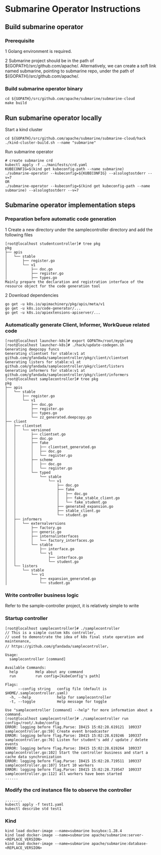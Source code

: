 # Submarine Operator Instructions

## Build submarine operator

### Prerequisite

1 Golang environment is required.

2 Submarine project should be in the path of ${GOPATH}/src/github.com/apache/.
Alternatively, we can create a soft link named submarine, pointing to submarine
repo, under the path of ${GOPATH}/src/github.com/apache/.

### Build submarine operator binary
```
cd ${GOPATH}/src/github.com/apache/submarine/submarine-cloud
make build
```

## Run submarine operator locally

Start a kind cluster

```
cd ${GOPATH}/src/github.com/apache/submarine/submarine-cloud/hack
./kind-cluster-build.sh --name "submarine"
```

Run submarine operator
```
# create submarine crd
kubectl apply -f ../manifests/crd.yaml
KUBECONFIG=$(kind get kubeconfig-path --name submarine)
./submarine-operator --kubeconfig=${KUBECONFIG} --alsologtostderr --v=7
OR
./submarine-operator --kubeconfig=$(kind get kubeconfig-path --name submarine) --alsologtostderr --v=7
```

## Submarine operator implementation steps

### Preparation before automatic code generation

1 Create a new directory under the samplecontroller directory and add the following files

```
[root@localhost studentcontroller]# tree pkg
pkg
├── apis
│   └── stable
│       ├── register.go
│       └── v1
│           ├── doc.go
│           ├── register.go
│           ├── types.go
Mainly prepare the declaration and registration interface of the resource object for the code generation tool
```

2 Download dependencies
```
go get -u k8s.io/apimachinery/pkg/apis/meta/v1
go get -u k8s.io/code-generator/...
go get -u k8s.io/apiextensions-apiserver/...
```

### Automatically generate Client, Informer, WorkQueue related code
```
[root@localhost launcher-k8s]# export GOPATH=/root/mygolang
[root@localhost launcher-k8s]# ./hack/update-codegen.sh
Generating deepcopy funcs
Generating clientset for stable:v1 at github.com/gfandada/samplecontroller/pkg/client/clientset
Generating listers for stable:v1 at github.com/gfandada/samplecontroller/pkg/client/listers
Generating informers for stable:v1 at github.com/gfandada/samplecontroller/pkg/client/informers
[root@localhost samplecontroller]# tree pkg
pkg
├── apis
│   └── stable
│       ├── register.go
│       └── v1
│           ├── doc.go
│           ├── register.go
│           ├── types.go
│           └── zz_generated.deepcopy.go
├── client
│   ├── clientset
│   │   └── versioned
│   │       ├── clientset.go
│   │       ├── doc.go
│   │       ├── fake
│   │       │   ├── clientset_generated.go
│   │       │   ├── doc.go
│   │       │   └── register.go
│   │       ├── scheme
│   │       │   ├── doc.go
│   │       │   └── register.go
│   │       └── typed
│   │           └── stable
│   │               └── v1
│   │                   ├── doc.go
│   │                   ├── fake
│   │                   │   ├── doc.go
│   │                   │   ├── fake_stable_client.go
│   │                   │   └── fake_student.go
│   │                   ├── generated_expansion.go
│   │                   ├── stable_client.go
│   │                   └── student.go
│   ├── informers
│   │   └── externalversions
│   │       ├── factory.go
│   │       ├── generic.go
│   │       ├── internalinterfaces
│   │       │   └── factory_interfaces.go
│   │       └── stable
│   │           ├── interface.go
│   │           └── v1
│   │               ├── interface.go
│   │               └── student.go
│   └── listers
│       └── stable
│           └── v1
│               ├── expansion_generated.go
│               └── student.go
```

### Write controller business logic

Refer to the sample-controller project, it is relatively simple to write

### Startup controller
```
[root@localhost samplecontroller]# ./samplecontroller
// This is a simple custom k8s controller,
// used to demonstrate the idea of k8s final state operation and maintenance,
// https://github.com/gfandada/samplecontroller，

Usage:
  samplecontroller [command]

Available Commands:
  help        Help about any command
  run         run config=[kubeConfig's path]

Flags:
      --config string   config file (default is $HOME/.samplecontroller.yaml)
  -h, --help            help for samplecontroller
  -t, --toggle          Help message for toggle

Use "samplecontroller [command] --help" for more information about a command.
[root@localhost samplecontroller]# ./samplecontroller run config=/root/.kube/config
ERROR: logging before flag.Parse: I0415 15:02:28.619121  109337 samplecontroller.go:59] Create event broadcaster
ERROR: logging before flag.Parse: I0415 15:02:28.619246  109337 samplecontroller.go:76] Listen for student's add / update / delete events
ERROR: logging before flag.Parse: I0415 15:02:28.619264  109337 samplecontroller.go:102] Start the controller business and start a cache data synchronization
ERROR: logging before flag.Parse: I0415 15:02:28.719511  109337 samplecontroller.go:107] Start 10 workers
ERROR: logging before flag.Parse: I0415 15:02:28.719547  109337 samplecontroller.go:112] all workers have been started
......

```

### Modify the crd instance file to observe the controller
```
........
kubectl apply -f test1.yaml
kubectl describe std test1
```

### Kind

```
kind load docker-image --name=submarine busybox:1.28.4
kind load docker-image --name=submarine apache/submarine:server-<REPLACE_VERSION>
kind load docker-image --name=submarine apache/submarine:database-<REPLACE_VERSION>
```
